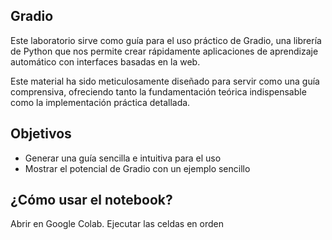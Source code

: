 ## Gradio

Este laboratorio sirve como guía para el uso práctico de Gradio, una librería de Python que nos permite crear rápidamente aplicaciones de aprendizaje automático con interfaces basadas en la web.

Este material ha sido meticulosamente diseñado para servir como una guía comprensiva, ofreciendo tanto la fundamentación teórica indispensable como la implementación práctica detallada.
 
## Objetivos
 - Generar una guía sencilla e intuitiva para el uso
 - Mostrar el potencial de Gradio con un ejemplo sencillo
 

 
## ¿Cómo usar el notebook?
Abrir en Google Colab.
Ejecutar las celdas en orden


